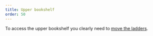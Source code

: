 ```yaml
---
title: Upper bookshelf
order: 50
---
```


To access the upper bookshelf you clearly need to [move the ladders](ladders.md).
